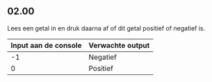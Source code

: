 ## 02.00
Lees een getal in en druk daarna af of dit getal positief of negatief is.

| Input aan de console | Verwachte output |
|----------------------|------------------|
| -1 | Negatief |
| 0 | Positief |
